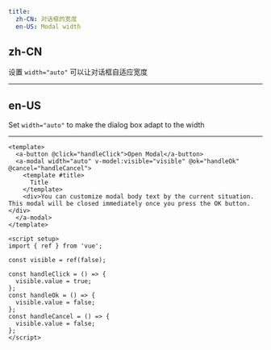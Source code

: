 ```yaml
title:
  zh-CN: 对话框的宽度
  en-US: Modal width
```

## zh-CN

设置 `width="auto"` 可以让对话框自适应宽度

---

## en-US

Set `width="auto"` to make the dialog box adapt to the width

---

```vue
<template>
  <a-button @click="handleClick">Open Modal</a-button>
  <a-modal width="auto" v-model:visible="visible" @ok="handleOk" @cancel="handleCancel">
    <template #title>
      Title
    </template>
    <div>You can customize modal body text by the current situation. This modal will be closed immediately once you press the OK button.</div>
  </a-modal>
</template>

<script setup>
import { ref } from 'vue';

const visible = ref(false);

const handleClick = () => {
  visible.value = true;
};
const handleOk = () => {
  visible.value = false;
};
const handleCancel = () => {
  visible.value = false;
};
</script>
```
